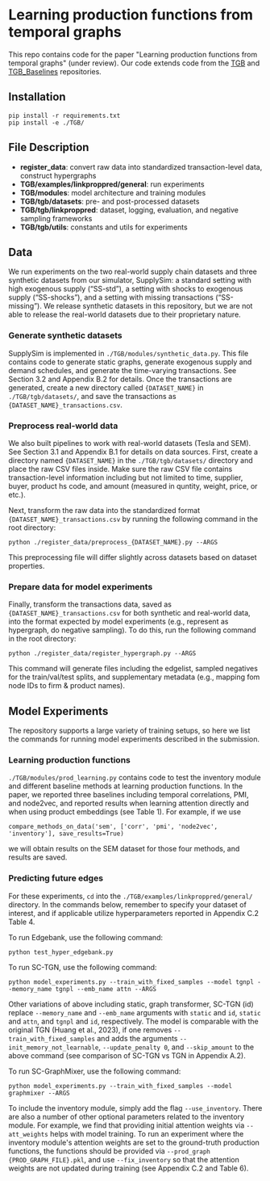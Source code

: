 # Learning production functions from temporal graphs
This repo contains code for the paper "Learning production functions from temporal graphs" (under review). Our code extends code from the [TGB](https://github.com/shenyangHuang/TGB) and [TGB_Baselines](https://github.com/fpour/TGB_Baselines) repositories. 

## Installation
```
pip install -r requirements.txt
pip install -e ./TGB/
```

## File Description
- **register_data**: convert raw data into standardized transaction-level data, construct hypergraphs 
- **TGB/examples/linkproppred/general**: run experiments
- **TGB/modules**: model architecture and training modules 
- **TGB/tgb/datasets**: pre- and post-processed datasets 
- **TGB/tgb/linkproppred**: dataset, logging, evaluation, and negative sampling frameworks
- **TGB/tgb/utils**: constants and utils for experiments

## Data
We run experiments on the two real-world supply chain datasets and three synthetic datasets from our simulator, SupplySim: a standard setting with high exogenous supply (“SS-std”), a setting with shocks to exogenous supply (“SS-shocks”), and a setting with missing transactions (“SS-missing”). We release synthetic datasets in this repository, but we are not able to release the real-world datasets due to their proprietary nature. 

### Generate synthetic datasets
SupplySim is implemented in `./TGB/modules/synthetic_data.py`. This file contains code to generate static graphs, generate exogenous supply and demand schedules, and generate the time-varying transactions. See Section 3.2 and Appendix B.2 for details. Once the transactions are generated, create a new directory called `{DATASET_NAME}` in `./TGB/tgb/datasets/`, and save the transactions as `{DATASET_NAME}_transactions.csv`.

### Preprocess real-world data
We also built pipelines to work with real-world datasets (Tesla and SEM). See Section 3.1 and Appendix B.1 for details on data sources. 
First, create a directory named `{DATASET_NAME}` in the `./TGB/tgb/datasets/` directory and place the raw CSV files inside. Make sure the raw CSV file contains transaction-level information including but not limited to time, supplier, buyer, product hs code, and amount (measured in quntity, weight, price, or etc.).  

Next, transform the raw data into the standardized format `{DATASET_NAME}_transactions.csv` by running the following command in the root directory:
```
python ./register_data/preprocess_{DATASET_NAME}.py --ARGS
```
This preprocessing file will differ slightly across datasets based on dataset properties. 

### Prepare data for model experiments
Finally, transform the transactions data, saved as `{DATASET_NAME}_transactions.csv` for both synthetic and real-world data, into the format expected by model experiments (e.g., represent as hypergraph, do negative sampling). To do this, run the following command in the root directory: 
```
python ./register_data/register_hypergraph.py --ARGS
```

This command will generate files including the edgelist, sampled negatives for the train/val/test splits, and supplementary metadata (e.g., mapping fom node IDs to firm & product names).

## Model Experiments
The repository supports a large variety of training setups, so here we list the commands for running model experiments described in the submission. 

### Learning production functions
`./TGB/modules/prod_learning.py` contains code to test the inventory module and different baseline methods at learning production functions. In the paper, we reported three baselines including temporal correlations, PMI, and node2vec, and reported results when learning attention directly and when using product embeddings (see Table 1). For example, if we use 
```
compare_methods_on_data('sem', ['corr', 'pmi', 'node2vec', 'inventory'], save_results=True)
```
we will obtain results on the SEM dataset for those four methods, and results are saved.

### Predicting future edges
For these experiments, `cd` into the `./TGB/examples/linkproppred/general/` directory. In the commands below, remember to specify your dataset of interest, and if applicable utilize hyperparameters reported in Appendix C.2 Table 4.

To run Edgebank, use the following command:
```
python test_hyper_edgebank.py
```

To run SC-TGN, use the following command:
```
python model_experiments.py --train_with_fixed_samples --model tgnpl --memory_name tgnpl --emb_name attn --ARGS
``` 
Other variations of above including static, graph transformer, SC-TGN (id) replace `--memory_name` and `--emb_name` arguments with `static` and `id`, `static` and `attn`, and `tgnpl` and `id`, respectively. The model is comparable with the original TGN (Huang et al., 2023), if one removes `--train_with_fixed_samples` and adds the arguments `--init_memory_not_learnable`,  `--update_penalty 0`, and `--skip_amount` to the above command (see comparison of SC-TGN vs TGN in Appendix A.2).

To run SC-GraphMixer, use the following command:
```
python model_experiments.py --train_with_fixed_samples --model graphmixer --ARGS
```

To include the inventory module, simply add the flag `--use_inventory`. There are also a number of other optional parameters related to the inventory module. For example, we find that providing initial attention weights via `--att_weights` helps with model training. To run an experiment where the inventory module's attention weights are set to the ground-truth production functions, the functions should be provided via `--prod_graph {PROD_GRAPH_FILE}.pkl`, and use `--fix_inventory` so that the attention weights are not updated during training (see Appendix C.2 and Table 6).
